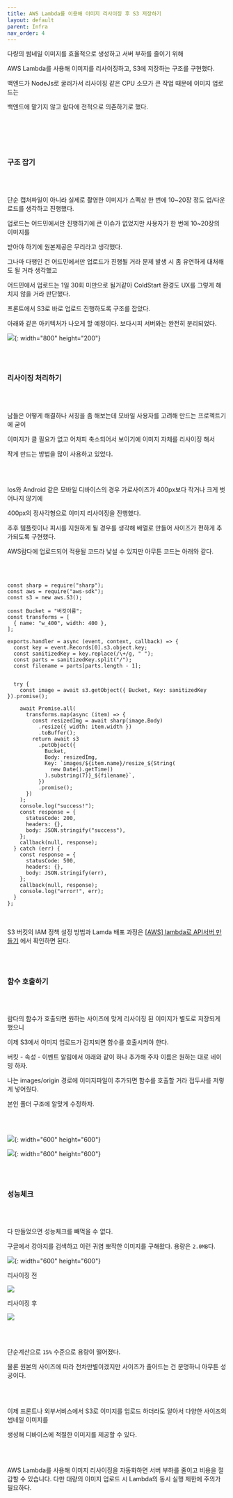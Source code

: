 ```yaml
---
title: AWS Lambda를 이용해 이미지 리사이징 후 S3 저장하기
layout: default
parent: Infra
nav_order: 4
---
```


다량의 썸네일 이미지를 효율적으로 생성하고 서버 부하를 줄이기 위해

AWS Lambda를 사용해 이미지를 리사이징하고, S3에 저장하는 구조를 구현했다.

백엔드가 NodeJs로 굴러가서 리사이징 같은 CPU 소모가 큰 작업 때문에 이미지 업로드는

백엔드에 맡기지 않고 람다에 전적으로 의존하기로 했다.

<br/><br/><br/><br/>

### 구조 잡기

<br/><br/>

단순 캡처파일이 아니라 실제로 촬영한 이미지가 스펙상 한 번에 10~20장 정도 업/다운로드를 생각하고 진행했다.

업로드는 어드민에서만 진행하기에 큰 이슈가 없었지만 사용자가 한 번에 10~20장의 이미지를

받아야 하기에 원본제공은 무리라고 생각했다.

그나마 다행인 건 어드민에서만 업로드가 진행될 거라 문제 발생 시 좀 유연하게 대처해도 될 거라 생각했고

어드민에서 업로드는 1일 30회 미만으로 될거같아 ColdStart 환경도 UX를 그렇게 해치지 않을 거라 판단했다.

프론트에서 S3로 바로 업로드 진행하도록 구조를 잡았다.

아래와 같은 아키텍처가 나오게 할 예정이다. 보다시피 서버와는 완전히 분리되었다.

![](https://img1.daumcdn.net/thumb/R1280x0/?scode=mtistory2&fname=https%3A%2F%2Fblog.kakaocdn.net%2Fdn%2FchYcV1%2FbtrXHCaWVMB%2FERkK5uhKVhtrozK4AfUBXk%2Fimg.png){: width="800" height="200"}

<br/><br/>

### 리사이징 처리하기

<br/><br/>

남들은 어떻게 해결하나 서칭을 좀 해보는데 모바일 사용자를 고려해 만드는 프로젝트기에 굳이

이미지가 클 필요가 없고 어차피 축소되어서 보이기에 이미지 자체를 리사이징 해서

작게 만드는 방법을 많이 사용하고 있었다.

<br/><br/>

Ios와 Android 같은 모바일 디바이스의 경우 가로사이즈가 400px보다 작거나 크게 벗어나지 않기에

400px의 정사각형으로 이미지 리사이징을 진행했다.

추후 템플릿이나 피시를 지원하게 될 경우를 생각해 배열로 만들어 사이즈가 편하게 추가되도록 구현했다.

AWS람다에 업로드되어 적용될 코드라 낯설 수 있지만 아무튼 코드는 아래와 같다.

<br/><br/>

```
const sharp = require("sharp");
const aws = require("aws-sdk");
const s3 = new aws.S3();

const Bucket = "버킷이름";
const transforms = [
  { name: "w_400", width: 400 },
];

exports.handler = async (event, context, callback) => {
  const key = event.Records[0].s3.object.key;
  const sanitizedKey = key.replace(/\+/g, " ");
  const parts = sanitizedKey.split("/");
  const filename = parts[parts.length - 1];


  try {
    const image = await s3.getObject({ Bucket, Key: sanitizedKey }).promise();

    await Promise.all(
      transforms.map(async (item) => {
        const resizedImg = await sharp(image.Body)
          .resize({ width: item.width })
          .toBuffer();
        return await s3
          .putObject({
            Bucket,
            Body: resizedImg,
            Key: `images/${item.name}/resize_${String(
              new Date().getTime()
            ).substring(7)}_${filename}`,
          })
          .promise();
      })
    );
    console.log("success!");
    const response = {
      statusCode: 200,
      headers: {},
      body: JSON.stringify("success"),
    };
    callback(null, response);
  } catch (err) {
    const response = {
      statusCode: 500,
      headers: {},
      body: JSON.stringify(err),
    };
    callback(null, response);
    console.log("error!", err);
  }
};
```

<br/><br/>
S3 버킷의 IAM 정책 설정 방법과 Lamda 배포 과정은 [[AWS] lambda로 API서버 만들기](https://bdev.tistory.com/26) 에서 확인하면 된다.

<br/><br/>

### 함수 호출하기

<br/><br/>

람다의 함수가 호출되면 원하는 사이즈에 맞게 리사이징 된 이미지가 별도로 저장되게 했으니

이제 S3에서 이미지 업로드가 감지되면 함수를 호출시켜야 한다.

버킷 - 속성 - 이벤트 알림에서 아래와 같이 하나 추가해 주자 이름은 원하는 대로 네이밍 하자.

나는 images/origin 경로에 이미지파일이 추가되면 함수를 호출할 거라 접두사를 저렇게 넣어줬다.

본인 폴더 구조에 알맞게 수정하자.

<br/><br/>

![](https://img1.daumcdn.net/thumb/R1280x0/?scode=mtistory2&fname=https%3A%2F%2Fblog.kakaocdn.net%2Fdn%2FbRuIo7%2FbtrXLq7DYxT%2Fmq79btX8Nf2aA6DWOkIH2k%2Fimg.png){: width="600" height="600"}

![](https://img1.daumcdn.net/thumb/R1280x0/?scode=mtistory2&fname=https%3A%2F%2Fblog.kakaocdn.net%2Fdn%2FEsNSN%2FbtrXHCorIB1%2Fiai8SyIoie8O9hQhgq15p1%2Fimg.png){: width="600" height="600"}

<br/><br/>

### 성능체크

<br/><br/>

다 만들었으면 성능체크를 빼먹을 수 없다.

구글에서 강아지를 검색하고 이런 귀염 뽀작한 이미지를 구해왔다. 용량은 <code>2.0MB</code>다.

![](https://img1.daumcdn.net/thumb/R1280x0/?scode=mtistory2&fname=https%3A%2F%2Fblog.kakaocdn.net%2Fdn%2FBwGoa%2FbtrXHXFCjKF%2F6cpdPzy2LaKEJkJsaIQQv1%2Fimg.png){: width="600" height="600"}

리사이징 전

![](https://img1.daumcdn.net/thumb/R1280x0/?scode=mtistory2&fname=https%3A%2F%2Fblog.kakaocdn.net%2Fdn%2FbuGpuJ%2FbtrXIyyBRqP%2FrPDxxHUf8jzCNms179EKNk%2Fimg.png)

리사이징 후

![](https://img1.daumcdn.net/thumb/R1280x0/?scode=mtistory2&fname=https%3A%2F%2Fblog.kakaocdn.net%2Fdn%2FeqPR95%2FbtrXJWlty95%2Ft2iStn2AJkeIGGkVLhnrK1%2Fimg.png)

<br/><br/>

단순계산으로 <code>15%</code> 수준으로 용량이 떨어졌다.

물론 원본의 사이즈에 따라 천차만별이겠지만 사이즈가 줄어드는 건 분명하니 아무튼 성공이다.

<br/><br/>

이제 프론트나 외부서비스에서 S3로 이미지를 업로드 하더라도 알아서 다양한 사이즈의 썸네일 이미지를

생성해 디바이스에 적절한 이미지를 제공할 수 있다.

<br/><br/>

AWS Lambda를 사용해 이미지 리사이징을 자동화하면 서버 부하를 줄이고 비용을 절감할 수 있습니다. 다만 대량의 이미지 업로드 시 Lambda의 동시 실행 제한에 주의가 필요하다.
